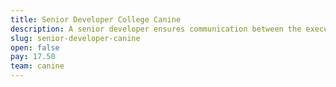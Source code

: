 ```yaml
---
title: Senior Developer College Canine
description: A senior developer ensures communication between the executive team and the developers. They keep progress on track and ensure that goals are met.
slug: senior-developer-canine
open: false
pay: 17.50
team: canine
---
```

